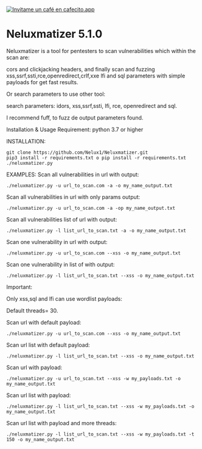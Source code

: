 
<a href='https://cafecito.app/nelux' rel='noopener' target='_blank'><img srcset='https://cdn.cafecito.app/imgs/buttons/button_6.png 1x, https://cdn.cafecito.app/imgs/buttons/button_6_2x.png 2x, https://cdn.cafecito.app/imgs/buttons/button_6_3.75x.png 3.75x' src='https://cdn.cafecito.app/imgs/buttons/button_6.png' alt='Invitame un café en cafecito.app' /></a>

# Neluxmatizer 5.1.0

Neluxmatizer is a tool for pentesters to scan vulnerabilities which within the scan are:

cors and clickjacking headers, and finally scan and fuzzing xss,ssrf,ssti,rce,openredirect,crlf,xxe lfi and sql parameters with simple payloads for get fast results. 

Or search parameters to use other tool:

search parameters: idors, xss,ssrf,ssti, lfi, rce, openredirect and sql.

I recommend fuff, to fuzz de output parameters found.


Installation & Usage 
Requirement: python 3.7 or higher

INSTALLATION:

    git clone https://github.com/Nelux1/Neluxmatizer.git
    pip3 install -r requirements.txt o pip install -r requirements.txt
    ./neluxmatizer.py

EXAMPLES:
Scan all vulnerabilities in url with output:

    ./neluxmatizer.py -u url_to_scan.com -a -o my_name_output.txt

Scan all vulnerabilities in url with only params output:
    
    ./neluxmatizer.py -u url_to_scan.com -a -op my_name_output.txt
    
Scan all vulnerabilities list of url with output:
   
    ./neluxmatizer.py -l list_url_to_scan.txt -a -o my_name_output.txt
 
Scan one vulnerability in url with output:
   
    ./neluxmatizer.py -u url_to_scan.com --xss -o my_name_output.txt
 
Scan one vulnerability in list of with output:
   
    ./neluxmatizer.py -l list_url_to_scan.txt --xss -o my_name_output.txt
 
Important:


Only xss,sql and lfi can use wordlist payloads:

Default threads= 30.

Scan url with default payload:
    
    ./neluxmatizer.py -u url_to_scan.com --xss -o my_name_output.txt

Scan url list with default payload:
   
    ./neluxmatizer.py -l list_url_to_scan.txt --xss -o my_name_output.txt

Scan url with payload:
   
    ./neluxmatizer.py -u url_to_scan.txt --xss -w my_payloads.txt -o my_name_output.txt

Scan url list with payload:
    
    ./neluxmatizer.py -l list_url_to_scan.txt --xss -w my_payloads.txt -o my_name_output.txt
    
Scan url list with payload and more threads:  

    ./neluxmatizer.py -l list_url_to_scan.txt --xss -w my_payloads.txt -t 150 -o my_name_output.txt 
 
 

